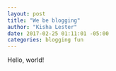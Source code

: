 ```yaml
---
layout: post
title: "We be blogging"
author: "Kisha Lester"
date: 2017-02-25 01:11:01 -05:00 
categories: blogging fun
---
```



Hello, world! 
